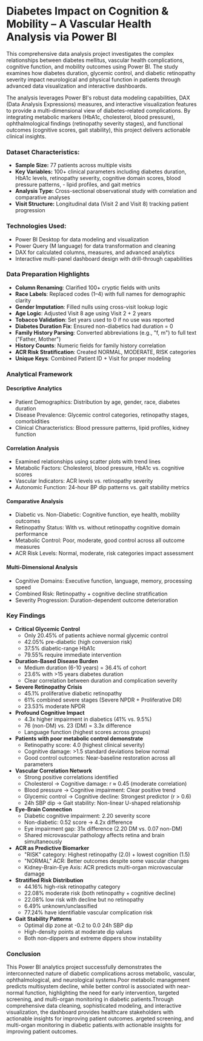 # Diabetes Impact on Cognition & Mobility – A Vascular Health Analysis via Power BI
This comprehensive data analysis project investigates the complex relationships between diabetes mellitus, vascular health complications, cognitive function, and mobility outcomes using Power BI. The study examines how diabetes duration, glycemic control, and diabetic retinopathy severity impact neurological and physical function in patients through advanced data visualization and interactive dashboards.

The analysis leverages Power BI's robust data modeling capabilities, DAX (Data Analysis Expressions) measures, and interactive visualization features to provide a multi-dimensional view of diabetes-related complications. By integrating metabolic markers (HbA1c, cholesterol, blood pressure), ophthalmological findings (retinopathy severity stages), and functional outcomes (cognitive scores, gait stability), this project delivers actionable clinical insights.

### Dataset Characteristics:

- **Sample Size:** 77 patients across multiple visits
- **Key Variables:** 100+ clinical parameters including diabetes duration, HbA1c levels, retinopathy severity, cognitive domain scores, blood pressure patterns, - lipid profiles, and gait metrics
- **Analysis Type:** Cross-sectional observational study with correlation and comparative analyses
- **Visit Structure:** Longitudinal data (Visit 2 and Visit 8) tracking patient progression

### Technologies Used:

- Power BI Desktop for data modeling and visualization
- Power Query (M language) for data transformation and cleaning
- DAX for calculated columns, measures, and advanced analytics
- Interactive multi-panel dashboard design with drill-through capabilities

### Data Preparation Highlights
- **Column Renaming**: Clarified 100+ cryptic fields with units
- **Race Labels**: Replaced codes (1–4) with full names for demographic clarity
- **Gender Imputation**: Filled nulls using cross-visit lookup logic
- **Age Logic**: Adjusted Visit 8 age using Visit 2 + 2 years
- **Tobacco Validation**: Set years used to 0 if no use was reported
- **Diabetes Duration Fix**: Ensured non-diabetics had duration = 0
- **Family History Parsing**: Converted abbreviations (e.g., "f, m") to full text ("Father, Mother")
- **History Counts**: Numeric fields for family history correlation
- **ACR Risk Stratification**: Created NORMAL, MODERATE, RISK categories
- **Unique Keys**: Combined Patient ID + Visit for proper modeling

### Analytical Framework
#### Descriptive Analytics
- Patient Demographics: Distribution by age, gender, race, diabetes duration
- Disease Prevalence: Glycemic control categories, retinopathy stages, comorbidities
- Clinical Characteristics: Blood pressure patterns, lipid profiles, kidney function
#### Correlation Analysis
- Examined relationships using scatter plots with trend lines
- Metabolic Factors: Cholesterol, blood pressure, HbA1c vs. cognitive scores
- Vascular Indicators: ACR levels vs. retinopathy severity
- Autonomic Function: 24-hour BP dip patterns vs. gait stability metrics
#### Comparative Analysis
- Diabetic vs. Non-Diabetic: Cognitive function, eye health, mobility outcomes
- Retinopathy Status: With vs. without retinopathy cognitive domain performance
- Metabolic Control: Poor, moderate, good control across all outcome measures
- ACR Risk Levels: Normal, moderate, risk categories impact assessment
#### Multi-Dimensional Analysis
- Cognitive Domains: Executive function, language, memory, processing speed
- Combined Risk: Retinopathy + cognitive decline stratification
- Severity Progression: Duration-dependent outcome deterioration

### Key Findings 
- **Critical Glycemic Control**
    - Only 20.45% of patients achieve normal glycemic control
    - 42.05% pre-diabetic (high conversion risk)
    - 37.5% diabetic-range HbA1c
    - 79.55% require immediate intervention
- **Duration-Based Disease Burden**
    - Medium duration (6-10 years) = 36.4% of cohort
    - 23.6% with >15 years diabetes duration
    - Clear correlation between duration and complication severity
- **Severe Retinopathy Crisis**
    - 45.1% proliferative diabetic retinopathy
    - 61% combined severe stages (Severe NPDR + Proliferative DR)
    - 23.53% moderate NPDR
- **Profound Cognitive Impact**
    - 4.3x higher impairment in diabetics (41% vs. 9.5%)
    - 76 (non-DM) vs. 23 (DM) = 3.3x difference
    - Language function (highest scores across groups)
- **Patients with poor metabolic control demonstrate**
   - Retinopathy score: 4.0 (highest clinical severity)
   - Cognitive damage: >1.5 standard deviations below normal
   - Good control outcomes: Near-baseline restoration across all parameters
- **Vascular Correlation Network**
   - Strong positive correlations identified
   - Cholesterol → Cognitive damage: r ≈ 0.45 (moderate correlation)
   - Blood pressure → Cognitive impairment: Clear positive trend
   - Glycemic control → Cognitive decline: Strongest predictor (r > 0.6)
   - 24h SBP dip → Gait stability: Non-linear U-shaped relationship
- **Eye-Brain Connection**
   - Diabetic cognitive impairment: 2.20 severity score
   - Non-diabetic: 0.52 score → 4.2x difference
   - Eye impairment gap: 31x difference (2.20 DM vs. 0.07 non-DM)
   - Shared microvascular pathology affects retina and brain simultaneously
- **ACR as Predictive Biomarker**
   - "RISK" category: Highest retinopathy (2.0) + lowest cognition (1.5)
   - "NORMAL" ACR: Better outcomes despite some vascular changes
   - Kidney-Brain-Eye Axis: ACR predicts multi-organ microvascular damage
- **Stratified Risk Distribution**
   - 44.16% high-risk retinopathy category
   - 22.08% moderate risk (both retinopathy + cognitive decline)
   - 22.08% low risk with decline but no retinopathy
   - 6.49% unknown/unclassified
   - 77.24% have identifiable vascular complication risk
- **Gait Stability Patterns**
   - Optimal dip zone at -0.2 to 0.0 24h SBP dip
   - High-density points at moderate dip values
   - Both non-dippers and extreme dippers show instability

### Conclusion

This Power BI analytics project successfully demonstrates the interconnected nature of diabetic complications across metabolic, vascular, ophthalmological, and neurological systems.Poor metabolic management predicts multisystem decline, while better control is associated with near-normal function, highlighting the need for early intervention, targeted screening, and multi-organ monitoring in diabetic patients.Through comprehensive data cleaning, sophisticated modeling, and interactive visualization, the dashboard provides healthcare stakeholders with actionable insights for improving patient outcomes.
argeted screening, and multi-organ monitoring in diabetic patients.with actionable insights for improving patient outcomes.

